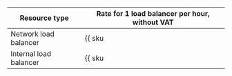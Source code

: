 | Resource type | Rate for 1 load balancer per hour, without VAT |
| ----- | ----- |
| Network load balancer | {{ sku|USD|nlb.balancer.active|string }} |
| Internal load balancer | {{ sku|USD|nlb.balancer.active|string }} |
